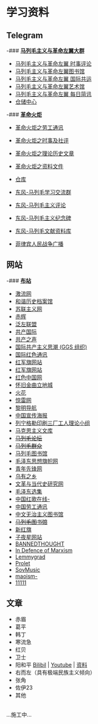 # 学习资料

## Telegram
-### [**马列毛主义与革命左翼大群**](https://t.me/longlivemarxleninmaoist)
- [马列毛主义与革命左翼 时事评论](https://t.me/eventstracing)
- [马列毛主义与革命左翼图书馆](https://t.me/taipingtianguo)
- [马列毛主义与革命左翼 国际共运](https://t.me/statelesscommunism)
- [马列毛主义与革命左翼艺术馆](https://t.me/leftart)
- [马列毛主义与革命左翼 每日简讯](https://t.me/voiceofmaoist)
- [仓储中心](https://t.me/MLMismLibrary)

-### [**革命火炬**](https://t.me/gczy2022)
- [革命火炬之劳工通讯](https://t.me/gczy2023worker)
- [革命火炬之时事及社评](https://t.me/gczy2023news)
- [革命火炬之理论历史文章](https://t.me/gczy2023history)
- [革命火炬之资料文件](https://t.me/gczy2023document)
- [仓库](https://t.me/xintianmlmwall)

- [东风-马列毛学习交流群](https://t.me/MarxismLeninismDongfeng)
- [东风-马列毛主义评论](https://t.me/dongfengmaliemaozhuyipipan)
- [东风-马列毛主义纪念碑](https://t.me/DongFengMlmNews)
- [东风-马列毛文献资料库](https://t.me/DFMLMlib)

- [菲律宾人民战争广播](https://t.me/mlmcpp)

## 网站
-### [**布站**](https://longlivemarxleninmaoism.online/)
- [激流网](https://jiliuwang.net/)
- [和谐历史档案馆](https://banned-historical-archives.github.io)
- [苏联主义网](www.cccpism.com)
- [赤辉](https://chihuimlm.wordpress.com)
- [泛左联盟](https://www.fanzuoism.com/)
- [共产国际](https://maoism.freeflarum.com/)
- [共产之声](https://gongchanzhishen.wordpress.com)
- [国际共产主义思潮 (GGS 组织) ](https://zh.internationalism.org)
- [国际红色通讯](https://irn.red)
- [红军旗网站](www.mzdbl.cn)
- [红军旗网站](www.mzdbl.cn)
- [红色中国网](redchinacn.net/portal.php)
- [怀旧金曲立地城](https://ip.lidicity.com/hj/cn/hsjd.html)
- [火花](https://marxist.tw)
- [惊雷网](https://www.jinglei1917.net)
- [黎明导航](https://mlmnavigation.wordpress.com)
- [中国宣传海报](https://chineseposters.net/)
- [列宁格勒印刷三厂工人理论小组](https://lenin3print.github.io/)
- [马克思主义文库](https://www.marxists.org/chinese/index.html)
- [~~马列毛论坛~~](https://newluntan.mlmlib.top)
- [~~马列毛群众~~](https://mlmmlm.icu/index.php/首页)
- [马列毛图书馆](https://maozhuyi.home.blog/)
- [毛泽东思想旗帜网](www.maoflag.cc/portal.php)
- [青年先锋网](https://communism1917.wordpress.com)
- [乌有之乡](m.wyzxwk.com)
- [文革与当代史研究网](https://difangwenge.org/forum.php)
- [毛泽东选集](https://liyandi.gitbooks.io/maozedongxuanji/content/)
- [中国红歌在线-](https://mp3.hot1949.com)
- [中国劳工通讯](https://clb.org.hk/zh-hans)
- [中文无治主义图书馆](https://zh.anarchistlibraries.net/special/index)
- [~~马列毛图书馆~~](https://book.mlmlib.top)
- [新红旗](https://newhongqi.org/)
- [子夜星网站](http://www.ziyexing.com/)
- [BANNEDTHOUGHT](https://bannedthought.net/)
- [In Defence of Marxism](https://www.marxist.com)
- [Lemmygrad](https://lemmygrad.ml)
- [Prolet](https://github.com/ProletRevDicta/Prolet)
- [SovMusic](www.sovmusic.ru/index.php)
- [maoism-](https://github.com/bitface9527/maoism-)
- [11111](22222)

## 文章
- 赤眉
- 葛平
- 韩丁
- 寒流急
- 红贝
- 卫士
- 阳和平 [Bilibil](https://space.bilibili.com/605727461/) | [Youtube](https://www.youtube.com/@peaceyang1952) | [资料](https://t.me/taipingtianguo/2312)
- 右而左（具有极端民族主义倾向）
- 张角
- 佐伊23
- 其他

<br>...施工中...<br><br>
